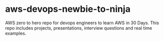 # aws-devops-newbie-to-ninja
AWS zero to hero repo for devops engineers to learn AWS in 30 Days. This repo includes projects, presentations, interview questions and real time examples.
